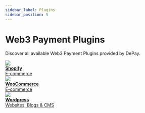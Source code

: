 ```yaml
---
sidebar_label: Plugins
sidebar_position: 5
---
```


# Web3 Payment Plugins

Discover all available Web3 Payment Plugins provided by DePay.

<div className="col-12 col-md-6 pt-4">
  <div className="pb-1">
    <a href="/docs/payments/plugins/shopify" className="d-flex hover-card p-3">
      <img style={{ width: '2.4rem', height: '2.4rem', position: 'relative', top: '0.2rem' }} src="/img/plugins/Shopify.svg"/>
      <div className="ps-3">
        <div className="text-light"><strong>Shopify</strong></div>
        <div className="text-light">E-commerce</div>
      </div>
    </a>
  </div>

  <div className="pb-1">
    <a href="/docs/payments/plugins/woocommerce" className="d-flex hover-card p-3">
      <img style={{ width: '2.4rem', height: '2.4rem', position: 'relative', top: '0.2rem' }} src="/img/plugins/WooCommerce.svg"/>
      <div className="ps-3">
        <div className="text-light"><strong>WooCommerce</strong></div>
        <div className="text-light">E-commerce</div>
      </div>
    </a>
  </div>

  <div className="pb-1">
    <a href="/docs/payments/plugins/wordpress" className="d-flex hover-card p-3">
      <img style={{ width: '2.4rem', height: '2.4rem', position: 'relative', top: '0.2rem' }} src="/img/plugins/Wordpress.svg"/>
      <div className="ps-3">
        <div className="text-light"><strong>Wordpress</strong></div>
        <div className="text-light">Websites, Blogs & CMS</div>
      </div>
    </a>
  </div>
</div>
